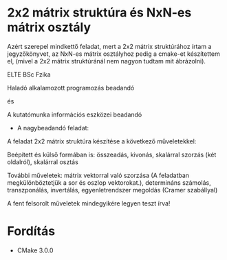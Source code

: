 # 2x2 mátrix struktúra és NxN-es mátrix osztály

Azért szerepel mindkettő feladat, mert a 2x2 mátrix struktúrához írtam a jegyzőkönyvet, az NxN-es mátrix osztályhoz pedig a cmake-et készítettem el, (mivel a 2x2 mátrix struktúránál nem nagyon tudtam mit ábrázolni).

ELTE BSc Fzika

Haladó alkalamozott programozás beadandó

és

A kutatómunka információs eszközei beadandó


- A nagybeadandó feladat:

A feladat 2x2 mátrix struktúra készítése a következő műveletekkel:

Beépített és külső formában is:
összeadás, kivonás, skalárral szorzás (két oldalról), skalárral osztás
    
További műveletek:
mátrix vektorral való szorzása (A feladatban megkülönböztetjük a sor és oszlop vektorokat.), determináns számolás, transzponálás, invertálás, egyenletrendszer megoldás (Cramer szabállyal)

A fent felsorolt műveletek mindegyikére legyen teszt írva!

# Fordítás

- CMake 3.0.0
